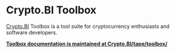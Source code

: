 # Crypto.BI Toolbox

[Crypto.BI](https://crypto.bi/) Toolbox is a tool suite for cryptocurrency enthusiasts and software developers.

**[Toolbox documentation is maintained at Crypto.BI/tape/toolbox/]( http://crypto.bi/tape/toolbox/)**
